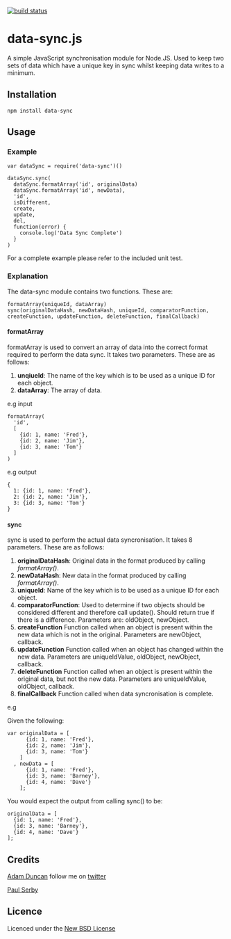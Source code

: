 [![build status](https://secure.travis-ci.org/aduncan88/data-sync.png)](http://travis-ci.org/aduncan88/data-sync)
# data-sync.js
A simple JavaScript synchronisation module for Node.JS. Used to keep two sets of data which have a unique key in sync whilst keeping data writes to a minimum.

## Installation

    npm install data-sync

## Usage


### Example

    var dataSync = require('data-sync')()

    dataSync.sync(
      dataSync.formatArray('id', originalData)
      dataSync.formatArray('id', newData),
      'id',
      isDifferent,
      create,
      update,
      del,
      function(error) {
        console.log('Data Sync Complete')
      }
    )

For a complete example please refer to the included unit test.

### Explanation

The data-sync module contains two functions. These are:

    formatArray(uniqueId, dataArray)
    sync(originalDataHash, newDataHash, uniqueId, comparatorFunction, createFunction, updateFunction, deleteFunction, finalCallback)


#### formatArray
formatArray is used to convert an array of data into the correct format required to perform the data sync.
It takes two parameters. These are as follows:

1. **unqiueId**: The name of the key which is to be used as a unique ID for each object.
2. **dataArray**: The array of data.

e.g input

    formatArray(
      'id',
      [
        {id: 1, name: 'Fred'},
        {id: 2, name: 'Jim'},
        {id: 3, name: 'Tom'}
      ]
    )

e.g output

    {
      1: {id: 1, name: 'Fred'},
      2: {id: 2, name: 'Jim'},
      3: {id: 3, name: 'Tom'}
    }

#### sync

sync is used to perform the actual data syncronisation. It takes 8 parameters. These are as follows:

1. **originalDataHash**: Original data in the format produced by calling *formatArray()*.
2. **newDataHash**: New data in the format produced by calling *formatArray()*.
3. **uniqueId**: Name of the key which is to be used as a unique ID for each object.
4. **comparatorFunction**: Used to determine if two objects should be considered different and therefore call update(). Should return true if there is a difference. Parameters are: oldObject, newObject.
5. **createFunction** Function called when an object is present within the new data which is not in the original. Parameters are newObject, callback.
6. **updateFunction** Function called when an object has changed within the new data. Parameters are uniqueIdValue, oldObject, newObject, callback.
7. **deleteFunction** Function called when an object is present within the original data, but not the new data. Parameters are uniqueIdValue, oldObject, callback.
8. **finalCallback** Function called when data syncronisation is complete.

e.g

Given the following:

    var originalData = [
          {id: 1, name: 'Fred'},
          {id: 2, name: 'Jim'},
          {id: 3, name: 'Tom'}
        ]
      , newData = [
          {id: 1, name: 'Fred'},
          {id: 3, name: 'Barney'},
          {id: 4, name: 'Dave'}
        ];

You would expect the output from calling sync() to be:

    originalData = [
      {id: 1, name: 'Fred'},
      {id: 3, name: 'Barney'},
      {id: 4, name: 'Dave'}
    ];


## Credits
[Adam Duncan](https://github.com/aduncan/) follow me on [twitter](http://twitter.com/ajduncan88)

[Paul Serby](https://github.com/serby/)

## Licence
Licenced under the [New BSD License](http://opensource.org/licenses/bsd-license.php)
